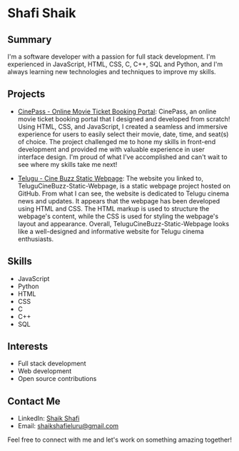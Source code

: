 # Shafi Shaik

## Summary

I'm a software developer with a passion for full stack development. I'm experienced in JavaScript, HTML, CSS, C, C++, SQL and Python, and I'm always learning new technologies and techniques to improve my skills. 

## Projects

- [CinePass - Online Movie Ticket Booking Portal](https://shafi099.github.io/CinePass.github.io/index.html): CinePass, an online movie ticket booking portal that I designed and developed from scratch! Using HTML, CSS, and JavaScript, I created a seamless and immersive experience for users to easily select their movie, date, time, and seat(s) of choice. The project challenged me to hone my skills in front-end development and provided me with valuable experience in user interface design. I'm proud of what I've accomplished and can't wait to see where my skills take me next! 

- [Telugu - Cine Buzz Static Webpage](https://shafi099.github.io/TeluguCineBuzz-Static-Webpage.github.io/): The website you linked to, TeluguCineBuzz-Static-Webpage, is a static webpage project hosted on GitHub. From what I can see, the website is dedicated to Telugu cinema news and updates. It appears that the webpage has been developed using HTML and CSS. The HTML markup is used to structure the webpage's content, while the CSS is used for styling the webpage's layout and appearance. Overall, TeluguCineBuzz-Static-Webpage looks like a well-designed and informative website for Telugu cinema enthusiasts.

## Skills

- JavaScript
- Python
- HTML
- CSS
- C
- C++
- SQL

## Interests

- Full stack development
- Web development
- Open source contributions

## Contact Me

- LinkedIn: [Shaik Shafi](https://www.linkedin.com/in/shaik-shafi-eluru/)
- Email: [shaikshafieluru@gmail.com](mailto:shaikshafieluru@gmail.com)

Feel free to connect with me and let's work on something amazing together!
